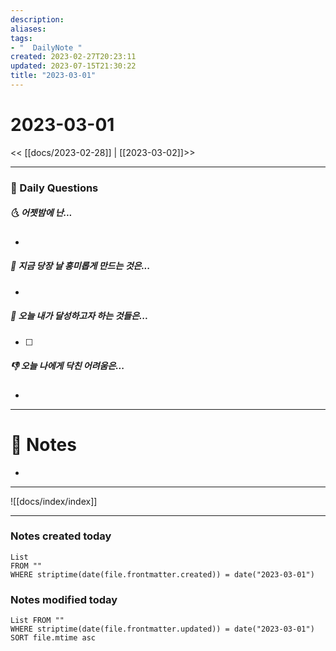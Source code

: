 ```yaml
---
description:
aliases: 
tags:
- "  DailyNote "
created: 2023-02-27T20:23:11
updated: 2023-07-15T21:30:22
title: "2023-03-01"
---
```


# 2023-03-01

<< [[docs/2023-02-28]] | [[2023-03-02]]>>

---

### 📅 Daily Questions

##### 🌜 어젯밤에 난...

- 

##### 🙌 지금 당장 날 흥미롭게 만드는 것은...

- 

##### 🚀 오늘 내가 달성하고자 하는 것들은...

- [ ] 

##### 👎 오늘 나에게 닥친 어려움은...

- 

---

# 📝 Notes

- 

---
![[docs/index/index]]

---

### Notes created today

```dataview
List 
FROM "" 
WHERE striptime(date(file.frontmatter.created)) = date("2023-03-01")
```

### Notes modified today

```dataview
List FROM "" 
WHERE striptime(date(file.frontmatter.updated)) = date("2023-03-01") 
SORT file.mtime asc
```
